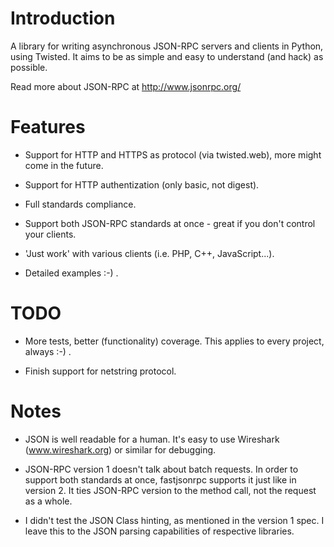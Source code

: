 Introduction
============

A library for writing asynchronous JSON-RPC servers and clients in Python,
using Twisted. It aims to be as simple and easy to understand (and hack)
as possible.

Read more about JSON-RPC at http://www.jsonrpc.org/


Features
========

* Support for HTTP and HTTPS as protocol (via twisted.web), more might come
  in the future.

* Support for HTTP authentization (only basic, not digest).

* Full standards compliance.

* Support both JSON-RPC standards at once - great if you don't control your
  clients.

* 'Just work' with various clients (i.e. PHP, C++, JavaScript...).

* Detailed examples :-) .


TODO
====

* More tests, better (functionality) coverage. This applies to every project,
  always :-) .

* Finish support for netstring protocol.


Notes
=====

* JSON is well readable for a human. It's easy to use Wireshark
  (www.wireshark.org) or similar for debugging.

* JSON-RPC version 1 doesn't talk about batch requests. In order to support both
  standards at once, fastjsonrpc supports it just like in version 2. It ties
  JSON-RPC version to the method call, not the request as a whole.

* I didn't test the JSON Class hinting, as mentioned in the version 1 spec. I
  leave this to the JSON parsing capabilities of respective libraries.

